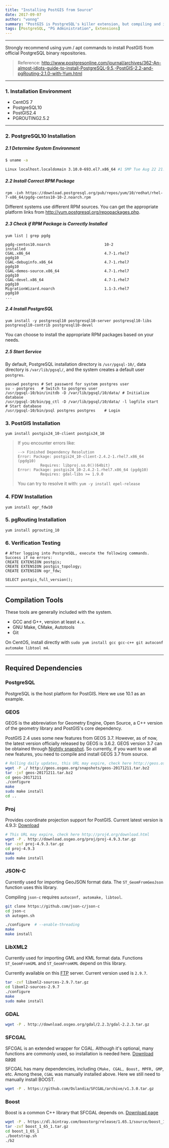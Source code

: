```yaml
---
title: "Installing PostGIS from Source"
date: 2017-09-07
author: "vonng"
summary: "PostGIS is PostgreSQL's killer extension, but compiling and installing it isn't easy."
tags: [PostgreSQL, "PG Administration", Extensions]
---
```


----------
Strongly recommend using yum / apt commands to install PostGIS from official PostgreSQL binary repositories.

> Reference: <http://www.postgresonline.com/journal/archives/362-An-almost-idiots-guide-to-install-PostgreSQL-9.5,-PostGIS-2.2-and-pgRouting-2.1.0-with-Yum.html>

----------

### 1. Installation Environment

- CentOS 7
- PostgreSQL10
- PostGIS2.4
- PGROUTING2.5.2

----------

### 2. PostgreSQL10 Installation

##### 2.1 Determine System Environment

```bash
$ uname -a

Linux localhost.localdomain 3.10.0-693.el7.x86_64 #1 SMP Tue Aug 22 21:09:27 UTC 2017 x86_64 x86_64 x86_64 GNU/Linux
```

##### 2.2 Install Correct RPM Package

```
rpm -ivh https://download.postgresql.org/pub/repos/yum/10/redhat/rhel-7-x86_64/pgdg-centos10-10-2.noarch.rpm
```

Different systems use different RPM sources. You can get the appropriate platform links from http://yum.postgresql.org/repopackages.php.

##### 2.3 Check if RPM Package is Correctly Installed

```
yum list | grep pgdg

pgdg-centos10.noarch                        10-2                       installed
CGAL.x86_64                                 4.7-1.rhel7                pgdg10
CGAL-debuginfo.x86_64                       4.7-1.rhel7                pgdg10
CGAL-demos-source.x86_64                    4.7-1.rhel7                pgdg10
CGAL-devel.x86_64                           4.7-1.rhel7                pgdg10
MigrationWizard.noarch                      1.1-3.rhel7                pgdg10
...
```

##### 2.4 Install PostgreSQL

```
yum install -y postgresql10 postgresql10-server postgresql10-libs postgresql10-contrib postgresql10-devel
```

You can choose to install the appropriate RPM packages based on your needs.

##### 2.5 Start Service

By default, PostgreSQL installation directory is `/usr/pgsql-10/`, data directory is `/var/lib/pgsql/`, and the system creates a default user `postgres`.

```
passwd postgres # Set password for system postgres user
su - postgres   # Switch to postgres user
/usr/pgsql-10/bin/initdb -D /var/lib/pgsql/10/data/	# Initialize database
/usr/pgsql-10/bin/pg_ctl -D /var/lib/pgsql/10/data/ -l logfile start	# Start database
/usr/pgsql-10/bin/psql postgres postgres	# Login
```

### 3. PostGIS Installation

```
yum install postgis24_10-client postgis24_10
```

> If you encounter errors like:
>
> ```
> --> Finished Dependency Resolution
> Error: Package: postgis24_10-client-2.4.2-1.rhel7.x86_64 (pgdg10)
>           Requires: libproj.so.0()(64bit)
> Error: Package: postgis24_10-2.4.2-1.rhel7.x86_64 (pgdg10)
>           Requires: gdal-libs >= 1.9.0
> ```
> You can try to resolve it with: `yum -y install epel-release`

### 4. FDW Installation

```
yum install ogr_fdw10
```

### 5. pgRouting Installation

```
yum install pgrouting_10
```

### 6. Verification Testing

```
# After logging into PostgreSQL, execute the following commands. Success if no errors:
CREATE EXTENSION postgis;
CREATE EXTENSION postgis_topology;
CREATE EXTENSION ogr_fdw;

SELECT postgis_full_version();
```

----------

## Compilation Tools

These tools are generally included with the system.

* GCC and G++, version at least `4.x`.
* GNU Make, CMake, Autotools
* Git 

On CentOS, install directly with `sudo yum install gcc gcc-c++ git autoconf automake libtool m4`.

----------

## Required Dependencies

### PostgreSQL

PostgreSQL is the host platform for PostGIS. Here we use 10.1 as an example.

### GEOS

GEOS is the abbreviation for Geometry Engine, Open Source, a C++ version of the geometry library and PostGIS's core dependency.

PostGIS 2.4 uses some new features from GEOS 3.7. However, as of now, the latest version officially released by GEOS is 3.6.2. GEOS version 3.7 can be obtained through [Nightly snapshot](http://geos.osgeo.org/snapshots/). So currently, if you want to use all new features, you need to compile and install GEOS 3.7 from source.

```bash
# Rolling daily updates, this URL may expire, check here http://geos.osgeo.org/snapshots/
wget -P ./ http://geos.osgeo.org/snapshots/geos-20171211.tar.bz2
tar -jxf geos-20171211.tar.bz2
cd geos-20171211
./configure
make
sudo make install
cd ..
```

### Proj

Provides coordinate projection support for PostGIS. Current latest version is 4.9.3: [Download](http://proj4.org/download.html)

```bash
# This URL may expire, check here http://proj4.org/download.html
wget -P . http://download.osgeo.org/proj/proj-4.9.3.tar.gz
tar -zxf proj-4.9.3.tar.gz
cd proj-4.9.3
make 
sudo make install
```

### JSON-C

Currently used for importing GeoJSON format data. The `ST_GeomFromGeoJson` function uses this library.

Compiling `json-c` requires `autoconf, automake, libtool`.

```bash
git clone https://github.com/json-c/json-c
cd json-c
sh autogen.sh

./configure  # --enable-threading
make
make install
```

### LibXML2

Currently used for importing GML and KML format data. Functions `ST_GeomFromGML` and `ST_GeomFromKML` depend on this library.

Currently available on this [FTP](ftp://xmlsoft.org/libxml2/) server. Current version used is `2.9.7`.

```bash
tar -zxf libxml2-sources-2.9.7.tar.gz
cd libxml2-sources-2.9.7
./configure
make 
sudo make install
```

### GDAL

```bash
wget -P . http://download.osgeo.org/gdal/2.2.3/gdal-2.2.3.tar.gz
```

### SFCGAL

SFCGAL is an extended wrapper for CGAL. Although it's optional, many functions are commonly used, so installation is needed here. [Download page](http://oslandia.github.io/SFCGAL/installation.html)

SFCGAL has many dependencies, including `CMake, CGAL, Boost, MPFR, GMP`, etc. Among these, `CGAL` was manually installed above. Here we still need to manually install BOOST.

```bash
wget -P . https://github.com/Oslandia/SFCGAL/archive/v1.3.0.tar.gz
```

### Boost

Boost is a common C++ library that SFCGAL depends on. [Download page](http://www.boost.org)

```bash
wget -P . https://dl.bintray.com/boostorg/release/1.65.1/source/boost_1_65_1.tar.gz
tar -zxf boost_1_65_1.tar.gz
cd boost_1_65_1
./bootstrap.sh
./b2
```